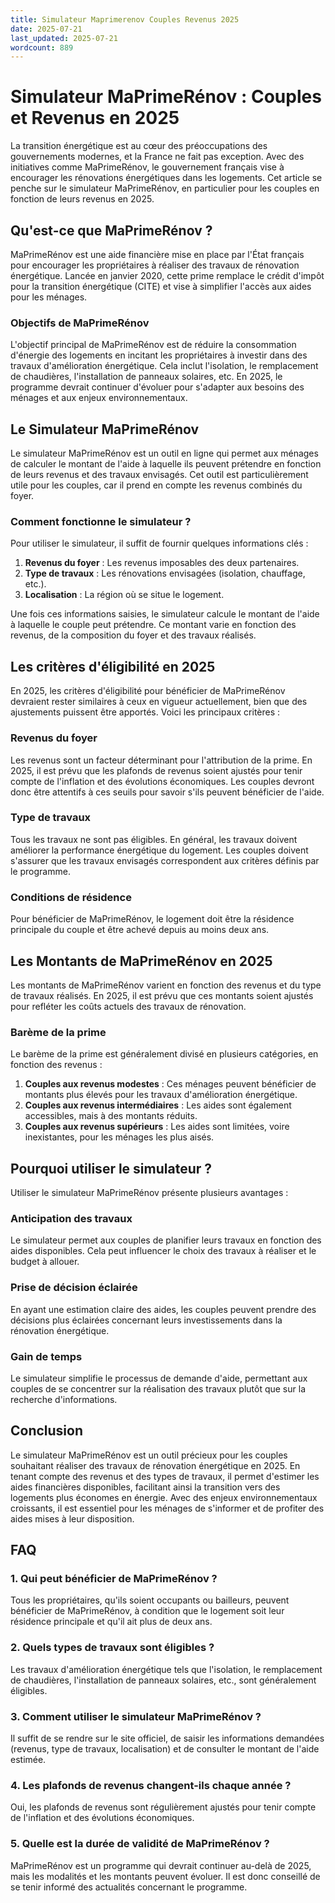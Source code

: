 ```yaml
---
title: Simulateur Maprimerenov Couples Revenus 2025
date: 2025-07-21
last_updated: 2025-07-21
wordcount: 889
---
```


# Simulateur MaPrimeRénov : Couples et Revenus en 2025

La transition énergétique est au cœur des préoccupations des gouvernements modernes, et la France ne fait pas exception. Avec des initiatives comme MaPrimeRénov, le gouvernement français vise à encourager les rénovations énergétiques dans les logements. Cet article se penche sur le simulateur MaPrimeRénov, en particulier pour les couples en fonction de leurs revenus en 2025.

## Qu'est-ce que MaPrimeRénov ?

MaPrimeRénov est une aide financière mise en place par l'État français pour encourager les propriétaires à réaliser des travaux de rénovation énergétique. Lancée en janvier 2020, cette prime remplace le crédit d'impôt pour la transition énergétique (CITE) et vise à simplifier l'accès aux aides pour les ménages.

### Objectifs de MaPrimeRénov

L'objectif principal de MaPrimeRénov est de réduire la consommation d'énergie des logements en incitant les propriétaires à investir dans des travaux d'amélioration énergétique. Cela inclut l'isolation, le remplacement de chaudières, l'installation de panneaux solaires, etc. En 2025, le programme devrait continuer d'évoluer pour s'adapter aux besoins des ménages et aux enjeux environnementaux.

## Le Simulateur MaPrimeRénov

Le simulateur MaPrimeRénov est un outil en ligne qui permet aux ménages de calculer le montant de l'aide à laquelle ils peuvent prétendre en fonction de leurs revenus et des travaux envisagés. Cet outil est particulièrement utile pour les couples, car il prend en compte les revenus combinés du foyer.

### Comment fonctionne le simulateur ?

Pour utiliser le simulateur, il suffit de fournir quelques informations clés :

1. **Revenus du foyer** : Les revenus imposables des deux partenaires.
2. **Type de travaux** : Les rénovations envisagées (isolation, chauffage, etc.).
3. **Localisation** : La région où se situe le logement.

Une fois ces informations saisies, le simulateur calcule le montant de l'aide à laquelle le couple peut prétendre. Ce montant varie en fonction des revenus, de la composition du foyer et des travaux réalisés.

## Les critères d'éligibilité en 2025

En 2025, les critères d'éligibilité pour bénéficier de MaPrimeRénov devraient rester similaires à ceux en vigueur actuellement, bien que des ajustements puissent être apportés. Voici les principaux critères :

### Revenus du foyer

Les revenus sont un facteur déterminant pour l'attribution de la prime. En 2025, il est prévu que les plafonds de revenus soient ajustés pour tenir compte de l'inflation et des évolutions économiques. Les couples devront donc être attentifs à ces seuils pour savoir s'ils peuvent bénéficier de l'aide.

### Type de travaux

Tous les travaux ne sont pas éligibles. En général, les travaux doivent améliorer la performance énergétique du logement. Les couples doivent s'assurer que les travaux envisagés correspondent aux critères définis par le programme.

### Conditions de résidence

Pour bénéficier de MaPrimeRénov, le logement doit être la résidence principale du couple et être achevé depuis au moins deux ans.

## Les Montants de MaPrimeRénov en 2025

Les montants de MaPrimeRénov varient en fonction des revenus et du type de travaux réalisés. En 2025, il est prévu que ces montants soient ajustés pour refléter les coûts actuels des travaux de rénovation.

### Barème de la prime

Le barème de la prime est généralement divisé en plusieurs catégories, en fonction des revenus :

1. **Couples aux revenus modestes** : Ces ménages peuvent bénéficier de montants plus élevés pour les travaux d'amélioration énergétique.
2. **Couples aux revenus intermédiaires** : Les aides sont également accessibles, mais à des montants réduits.
3. **Couples aux revenus supérieurs** : Les aides sont limitées, voire inexistantes, pour les ménages les plus aisés.

## Pourquoi utiliser le simulateur ?

Utiliser le simulateur MaPrimeRénov présente plusieurs avantages :

### Anticipation des travaux

Le simulateur permet aux couples de planifier leurs travaux en fonction des aides disponibles. Cela peut influencer le choix des travaux à réaliser et le budget à allouer.

### Prise de décision éclairée

En ayant une estimation claire des aides, les couples peuvent prendre des décisions plus éclairées concernant leurs investissements dans la rénovation énergétique.

### Gain de temps

Le simulateur simplifie le processus de demande d'aide, permettant aux couples de se concentrer sur la réalisation des travaux plutôt que sur la recherche d'informations.

## Conclusion

Le simulateur MaPrimeRénov est un outil précieux pour les couples souhaitant réaliser des travaux de rénovation énergétique en 2025. En tenant compte des revenus et des types de travaux, il permet d'estimer les aides financières disponibles, facilitant ainsi la transition vers des logements plus économes en énergie. Avec des enjeux environnementaux croissants, il est essentiel pour les ménages de s'informer et de profiter des aides mises à leur disposition.

## FAQ

### 1. Qui peut bénéficier de MaPrimeRénov ?

Tous les propriétaires, qu'ils soient occupants ou bailleurs, peuvent bénéficier de MaPrimeRénov, à condition que le logement soit leur résidence principale et qu'il ait plus de deux ans.

### 2. Quels types de travaux sont éligibles ?

Les travaux d'amélioration énergétique tels que l'isolation, le remplacement de chaudières, l'installation de panneaux solaires, etc., sont généralement éligibles.

### 3. Comment utiliser le simulateur MaPrimeRénov ?

Il suffit de se rendre sur le site officiel, de saisir les informations demandées (revenus, type de travaux, localisation) et de consulter le montant de l'aide estimée.

### 4. Les plafonds de revenus changent-ils chaque année ?

Oui, les plafonds de revenus sont régulièrement ajustés pour tenir compte de l'inflation et des évolutions économiques.

### 5. Quelle est la durée de validité de MaPrimeRénov ?

MaPrimeRénov est un programme qui devrait continuer au-delà de 2025, mais les modalités et les montants peuvent évoluer. Il est donc conseillé de se tenir informé des actualités concernant le programme.
